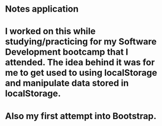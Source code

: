 # Notes application

# I worked on this while studying/practicing for my Software Development bootcamp that I attended. The idea behind it was for me to get used to using localStorage and manipulate data stored in localStorage. 
# Also my first attempt into Bootstrap. 
